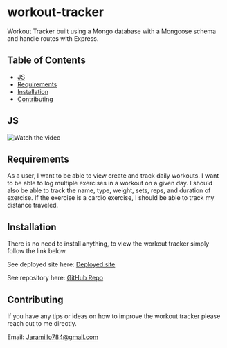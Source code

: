 # workout-tracker
Workout Tracker built using a Mongo database with a Mongoose schema and handle routes with Express.

## Table of Contents

* [JS](#JS)
* [Requirements](#Requirements)
* [Installation](#Installation)
* [Contributing](#Contributing)

## JS
 

![Watch the video](./GIFs/.gif)

## Requirements

As a user, I want to be able to view create and track daily workouts. I want to be able to log multiple exercises in a workout on a given day. I should also be able to track the name, type, weight, sets, reps, and duration of exercise. If the exercise is a cardio exercise, I should be able to track my distance traveled.

## Installation

There is no need to install anything, to view the workout tracker simply follow the link below. 

See deployed site here: [Deployed site]() 

See repository here: [GitHub Repo]()

## Contributing

If you have any tips or ideas on how to improve the workout tracker please reach out to me directly. 

Email: Jaramillo784@gmail.com